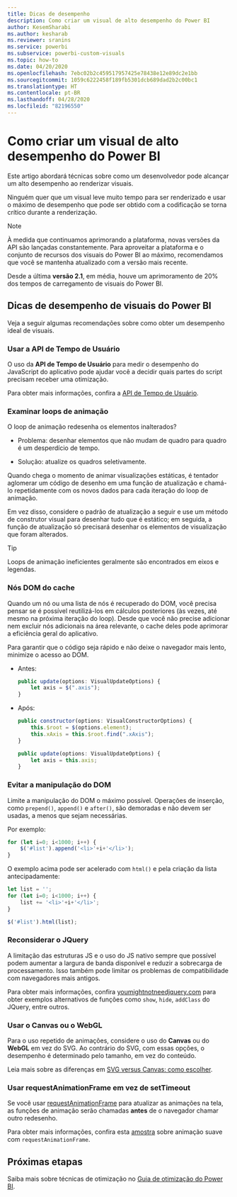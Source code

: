 ```yaml
---
title: Dicas de desempenho
description: Como criar um visual de alto desempenho do Power BI
author: KesemSharabi
ms.author: kesharab
ms.reviewer: sranins
ms.service: powerbi
ms.subservice: powerbi-custom-visuals
ms.topic: how-to
ms.date: 04/20/2020
ms.openlocfilehash: 7ebc02b2c459517957425e78438e12e89dc2e1bb
ms.sourcegitcommit: 1059c6222458f189fb5301dcb689dad2b2c00bc1
ms.translationtype: HT
ms.contentlocale: pt-BR
ms.lasthandoff: 04/28/2020
ms.locfileid: "82196550"
---
```

# <a name="how-to-build-a-high-performance-power-bi-visual"></a>Como criar um visual de alto desempenho do Power BI
Este artigo abordará técnicas sobre como um desenvolvedor pode alcançar um alto desempenho ao renderizar visuais. 

Ninguém quer que um visual leve muito tempo para ser renderizado e usar o máximo de desempenho que pode ser obtido com a codificação se torna crítico durante a renderização. 

> [!NOTE]
> À medida que continuamos aprimorando a plataforma, novas versões da API são lançadas constantemente. Para aproveitar a plataforma e o conjunto de recursos dos visuais do Power BI ao máximo, recomendamos que você se mantenha atualizado com a versão mais recente.
>
> Desde a última **versão 2.1**, em média, houve um aprimoramento de 20% dos tempos de carregamento de visuais do Power BI.

## <a name="power-bi-visual-performance-tips"></a>Dicas de desempenho de visuais do Power BI
Veja a seguir algumas recomendações sobre como obter um desempenho ideal de visuais. 

### <a name="use-user-timing-api"></a>Usar a API de Tempo de Usuário
O uso da **API de Tempo de Usuário** para medir o desempenho do JavaScript do aplicativo pode ajudar você a decidir quais partes do script precisam receber uma otimização.

Para obter mais informações, confira a [API de Tempo de Usuário](https://msdn.microsoft.com/library/hh772738(v=vs.85).aspx).

### <a name="review-animation-loops"></a>Examinar loops de animação
O loop de animação redesenha os elementos inalterados? 

 - Problema: desenhar elementos que não mudam de quadro para quadro é um desperdício de tempo.

 - Solução: atualize os quadros seletivamente. 
 
Quando chega o momento de animar visualizações estáticas, é tentador aglomerar um código de desenho em uma função de atualização e chamá-lo repetidamente com os novos dados para cada iteração do loop de animação.

Em vez disso, considere o padrão de atualização a seguir e use um método de construtor visual para desenhar tudo que é estático; em seguida, a função de atualização só precisará desenhar os elementos de visualização que foram alterados. 

   > [!TIP]
   > Loops de animação ineficientes geralmente são encontrados em eixos e legendas.

### <a name="cache-dom-nodes"></a>Nós DOM do cache 
Quando um nó ou uma lista de nós é recuperado do DOM, você precisa pensar se é possível reutilizá-los em cálculos posteriores (às vezes, até mesmo na próxima iteração do loop). Desde que você não precise adicionar nem excluir nós adicionais na área relevante, o cache deles pode aprimorar a eficiência geral do aplicativo.

Para garantir que o código seja rápido e não deixe o navegador mais lento, minimize o acesso ao DOM. 

- Antes: 

   ```javascript
   public update(options: VisualUpdateOptions) { 
       let axis = $(".axis"); 
   }
   ```

- Após: 

   ```javascript
   public constructor(options: VisualConstructorOptions) { 
       this.$root = $(options.element); 
       this.xAxis = this.$root.find(".xAxis"); 
   } 
 
   public update(options: VisualUpdateOptions) { 
       let axis = this.axis; 
   }
   ```

### <a name="avoid-dom-manipulation"></a>Evitar a manipulação do DOM 
Limite a manipulação do DOM o máximo possível.  Operações de inserção, como `prepend()`, `append()` e `after()`, são demoradas e não devem ser usadas, a menos que sejam necessárias.

Por exemplo:

  ```javascript
  for (let i=0; i<1000; i++) { 
      $('#list').append('<li>'+i+'</li>');
  }
  ```

O exemplo acima pode ser acelerado com `html()` e pela criação da lista antecipadamente: 

  ```javascript
  let list = ''; 
  for (let i=0; i<1000; i++) { 
      list += '<li>'+i+'</li>'; 
  } 

  $('#list').html(list); 
  ```

### <a name="reconsider-jquery"></a>Reconsiderar o JQuery

A limitação das estruturas JS e o uso do JS nativo sempre que possível podem aumentar a largura de banda disponível e reduzir a sobrecarga de processamento. Isso também pode limitar os problemas de compatibilidade com navegadores mais antigos. 

Para obter mais informações, confira [youmightnotneedjquery.com](http://youmightnotneedjquery.com/) para obter exemplos alternativos de funções como `show`, `hide`, `addClass` do JQuery, entre outros.  

### <a name="use-canvas-or-webgl"></a>Usar o Canvas ou o WebGL 
Para o uso repetido de animações, considere o uso do **Canvas** ou do **WebGL** em vez do SVG. Ao contrário do SVG, com essas opções, o desempenho é determinado pelo tamanho, em vez do conteúdo. 

Leia mais sobre as diferenças em [SVG versus Canvas: como escolher](https://msdn.microsoft.com/library/gg193983(v=vs.85).aspx). 

### <a name="use-requestanimationframe-instead-of-settimeout"></a>Usar requestAnimationFrame em vez de setTimeout 
Se você usar [requestAnimationFrame](https://www.w3.org/TR/animation-timing/) para atualizar as animações na tela, as funções de animação serão chamadas **antes** de o navegador chamar outro redesenho.

Para obter mais informações, confira esta [amostra](https://testdrive-archive.azurewebsites.net/Graphics/RequestAnimationFrame/Default.html) sobre animação suave com `requestAnimationFrame`.

## <a name="next-steps"></a>Próximas etapas

Saiba mais sobre técnicas de otimização no [Guia de otimização do Power BI](/power-bi/guidance/power-bi-optimization).
